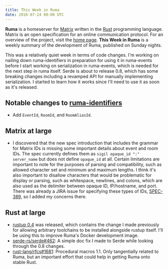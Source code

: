 ```yaml
---
title: This Week in Ruma
date: 2016-07-24 00:00 UTC
---
```


**Ruma** is a homeserver for [Matrix](https://matrix.org) written in the [Rust](https://www.rust-lang.org/) programming language.
Matrix is an open specification for an online communication protocol.
For an overview of the project, visit the [home page](/).
**This Week in Ruma** is a weekly summary of the development of Ruma, published on Sunday nights.

This was a relatively quiet week in terms of code changes.
I'm working on nailing down ruma-identifiers in preparation for using it in ruma-events before I start working on serialization in ruma-events, which is needed for the next step in ruma itself.
Serde is about to release 0.8, which has some breaking changes including a revamped API for manually implementing serialization.
I started to learn how it works since I'll need to use it as soon as it's released.

## Notable changes to [ruma-identifiers](https://github.com/ruma/ruma-identifiers)

* Add `EventId`, `RoomId`, and `RoomAliasId`.

## Matrix at large

* I discovered that the new spec introduction that includes the grammar for Matrix IDs is missing some important details about event and room IDs.
  The spec currently defines them as `sigil opaque_id ":" server_name` but does not define `opaque_id` at all.
  Certain limitations are important to note for the purposes of parsing and compatibility, such as allowed character set and minimum and maximum lengths.
  I think it's also important to disallow characters that would be problematic for display or parsing, such as whitespace, newlines, and colons, which are also used as the delimiter between opaque ID, IP/hostname, and port.
  There was already a JIRA issue for specifying these types of IDs, [SPEC-389](https://matrix.org/jira/browse/SPEC-389), so I added my concerns there.

## Rust at large

* [rustup 0.4](https://github.com/rust-lang-nursery/rustup.rs/releases/tag/0.4.0) was released, which contains the change I made previously for allowing arbitrary toolchains to be installed alongside rustup itself.
  I'll be using this to improve Ruma's Docker development image.
* [serde-rs/serde#462](https://github.com/serde-rs/serde/pull/462): A simple doc fix I made to Serde while looking through the 0.8 changes.
* [rust-lang/rfcs#1681](https://github.com/rust-lang/rfcs/pull/1681): Procedural macros 1.1.
  Only tangentially related to Ruma, but an important effort that could help in getting Ruma onto stable Rust.
